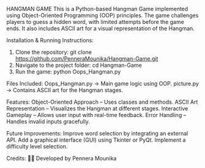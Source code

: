 HANGMAN GAME
This is a Python-based Hangman Game implemented using Object-Oriented Programming (OOP) principles. The game challenges players to guess a hidden word, with limited attempts before the game ends. It also includes ASCII art for a visual representation of the Hangman.

Installation & Running Instructions:
1. Clone the repository: git clone https://github.com/PenneraMounika/Hangman-Game.git
2. Navigate to the project folder: cd Hangman-Game
3. Run the game: python Oops_Hangman.py

Files Included:
Oops_Hangman.py → Main game logic using OOP.
picture.py → Contains ASCII art for the Hangman stages.

Features:
Object-Oriented Approach – Uses classes and methods.
ASCII Art Representation – Visualizes the Hangman at different stages.
Interactive Gameplay – Allows user input with real-time feedback.
Error Handling – Handles invalid inputs gracefully.

Future Improvements:
Improve word selection by integrating an external API.
Add a graphical interface (GUI) using Tkinter or PyQt.
Implement a difficulty level selection.

Credits:
👩‍💻 Developed by Pennera Mounika
